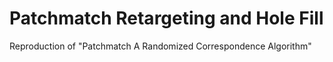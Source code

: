 # Patchmatch Retargeting and Hole Fill
Reproduction of "Patchmatch A Randomized Correspondence Algorithm"
